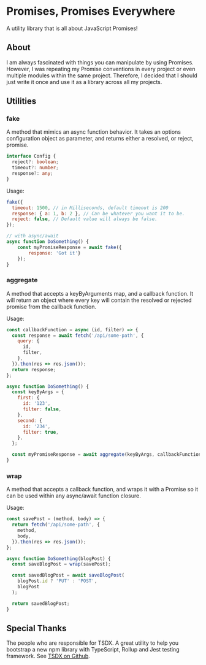 # Promises, Promises Everywhere

A utility library that is all about JavaScript Promises!

## About

I am always fascinated with things you can manipulate by using Promises. However, I was repeating my Promise conventions in every project or even multiple modules within the same project. Therefore, I decided that I should just write it once and use it as a library across all my projects.

## Utilities

### fake

A method that mimics an async function behavior. It takes an options configuration object as parameter, and returns either a resolved, or reject, promise.

```ts
interface Config {
  reject?: boolean;
  timeout?: number;
  response?: any;
}
```

Usage:

```js
fake({
  timeout: 1500, // in Milliseconds, default timeout is 200
  response: { a: 1, b: 2 }, // Can be whatever you want it to be.
  reject: false, // Default value will always be false.
});

// with async/await
async function DoSomething() {
    const myPromiseResponse = await fake({
        response: 'Got it'}
    });
}
```

### aggregate

A method that accepts a keyByArguments map, and a callback function. It will return an object where every key will contain the resolved or rejected promise from the callback function.

Usage:

```js
const callbackFunction = async (id, filter) => {
  const response = await fetch('/api/some-path', {
    query: {
      id,
      filter,
    },
  }).then(res => res.json());
  return response;
};

async function DoSomething() {
  const keyByArgs = {
    first: {
      id: '123',
      filter: false,
    },
    second: {
      id: '234',
      filter: true,
    },
  };

  const myPromiseResponse = await aggregate(keyByArgs, callbackFunction);
}
```

### wrap

A method that accepts a callback function, and wraps it with a Promise so it can be used within any async/await function closure.

Usage:

```js
const savePost = (method, body) => {
  return fetch('/api/some-path', {
    method,
    body,
  }).then(res => res.json());
};

async function DoSomething(blogPost) {
  const saveBlogPost = wrap(savePost);

  const savedBlogPost = await saveBlogPost(
    blogPost.id ? 'PUT' : 'POST',
    blogPost
  );

  return savedBlogPost;
}
```

## Special Thanks

The people who are responsible for TSDX. A great utility to help you bootstrap a new npm library with TypeScript, Rollup and Jest testing framework. See [TSDX on Github](https://github.com/formium/tsdx/).
